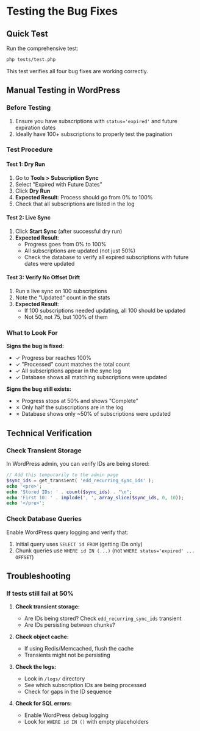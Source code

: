 # Testing the Bug Fixes

## Quick Test
Run the comprehensive test:
```bash
php tests/test.php
```

This test verifies all four bug fixes are working correctly.

## Manual Testing in WordPress

### Before Testing
1. Ensure you have subscriptions with `status='expired'` and future expiration dates
2. Ideally have 100+ subscriptions to properly test the pagination

### Test Procedure

#### Test 1: Dry Run
1. Go to **Tools > Subscription Sync**
2. Select "Expired with Future Dates"
3. Click **Dry Run**
4. **Expected Result**: Process should go from 0% to 100%
5. Check that all subscriptions are listed in the log

#### Test 2: Live Sync
1. Click **Start Sync** (after successful dry run)
2. **Expected Result**:
   - Progress goes from 0% to 100%
   - All subscriptions are updated (not just 50%)
   - Check the database to verify all expired subscriptions with future dates were updated

#### Test 3: Verify No Offset Drift
1. Run a live sync on 100 subscriptions
2. Note the "Updated" count in the stats
3. **Expected Result**:
   - If 100 subscriptions needed updating, all 100 should be updated
   - Not 50, not 75, but 100% of them

### What to Look For

**Signs the bug is fixed:**
- ✓ Progress bar reaches 100%
- ✓ "Processed" count matches the total count
- ✓ All subscriptions appear in the sync log
- ✓ Database shows all matching subscriptions were updated

**Signs the bug still exists:**
- ✗ Progress stops at 50% and shows "Complete"
- ✗ Only half the subscriptions are in the log
- ✗ Database shows only ~50% of subscriptions were updated

## Technical Verification

### Check Transient Storage
In WordPress admin, you can verify IDs are being stored:

```php
// Add this temporarily to the admin page
$sync_ids = get_transient( 'edd_recurring_sync_ids' );
echo '<pre>';
echo 'Stored IDs: ' . count($sync_ids) . "\n";
echo 'First 10: ' . implode(', ', array_slice($sync_ids, 0, 10));
echo '</pre>';
```

### Check Database Queries
Enable WordPress query logging and verify that:
1. Initial query uses `SELECT id FROM` (getting IDs only)
2. Chunk queries use `WHERE id IN (...)` (not `WHERE status='expired' ... OFFSET`)

## Troubleshooting

### If tests still fail at 50%

1. **Check transient storage:**
   - Are IDs being stored? Check `edd_recurring_sync_ids` transient
   - Are IDs persisting between chunks?

2. **Check object cache:**
   - If using Redis/Memcached, flush the cache
   - Transients might not be persisting

3. **Check the logs:**
   - Look in `/logs/` directory
   - See which subscription IDs are being processed
   - Check for gaps in the ID sequence

4. **Check for SQL errors:**
   - Enable WordPress debug logging
   - Look for `WHERE id IN ()` with empty placeholders
